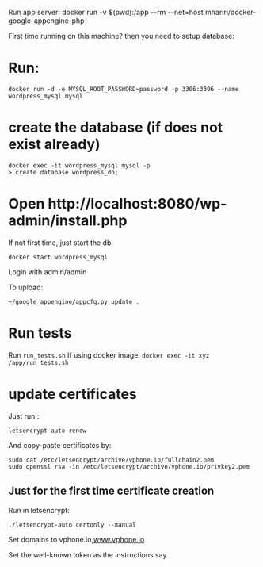 Run app server:
    docker run -v $(pwd):/app --rm --net=host mhariri/docker-google-appengine-php


First time running on this machine? then you need to setup database:

# Run:

    docker run -d -e MYSQL_ROOT_PASSWORD=password -p 3306:3306 --name wordpress_mysql mysql

# create the database (if does not exist already)

    docker exec -it wordpress_mysql mysql -p
    > create database wordpress_db;

# Open http://localhost:8080/wp-admin/install.php



If not first time, just start the db:

    docker start wordpress_mysql

Login with admin/admin


To upload:

    ~/google_appengine/appcfg.py update .



# Run tests

Run `run_tests.sh`
If using docker image: `docker exec -it xyz /app/run_tests.sh`

# update certificates

Just run :

    letsencrypt-auto renew

And copy-paste certificates by:

    sudo cat /etc/letsencrypt/archive/vphone.io/fullchain2.pem
    sudo openssl rsa -in /etc/letsencrypt/archive/vphone.io/privkey2.pem


## Just for the first time certificate creation

Run in letsencrypt:

    ./letsencrypt-auto certonly --manual

Set domains to vphone.io,www.vphone.io

Set the well-known token as the instructions say
